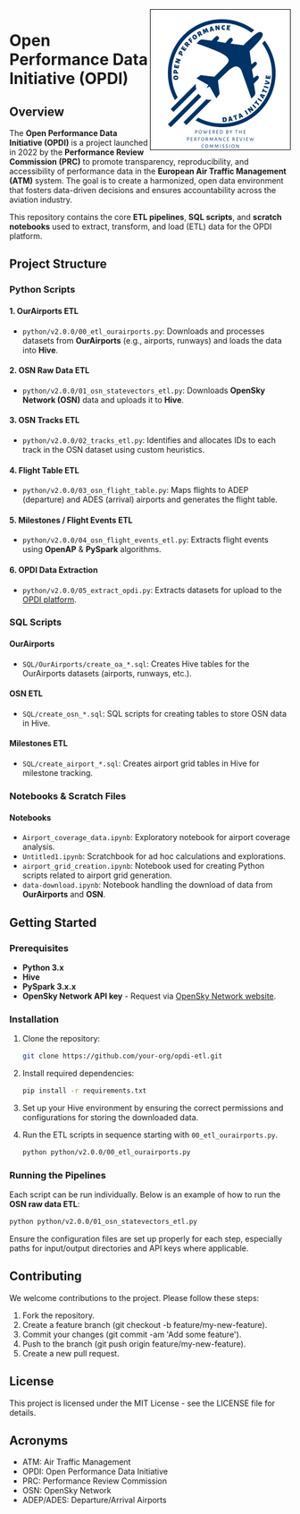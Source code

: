 <img style='border: 1px solid black' align="right" width="250" src="https://github.com/euctrl-pru/OPDI/blob/main/figures/Logo%20Open%20Performance%20Data%20Initiative.png?raw=true" alt="OPDI logo" />


# Open Performance Data Initiative (OPDI)

## Overview

The **Open Performance Data Initiative (OPDI)** is a project launched in 2022 by the **Performance Review Commission (PRC)** to promote transparency, reproducibility, and accessibility of performance data in the **European Air Traffic Management (ATM)** system. The goal is to create a harmonized, open data environment that fosters data-driven decisions and ensures accountability across the aviation industry. 

This repository contains the core **ETL pipelines**, **SQL scripts**, and **scratch notebooks** used to extract, transform, and load (ETL) data for the OPDI platform.

## Project Structure

### Python Scripts

#### 1. OurAirports ETL
- `python/v2.0.0/00_etl_ourairports.py`: Downloads and processes datasets from **OurAirports** (e.g., airports, runways) and loads the data into **Hive**.

#### 2. OSN Raw Data ETL
- `python/v2.0.0/01_osn_statevectors_etl.py`: Downloads **OpenSky Network (OSN)** data and uploads it to **Hive**.

#### 3. OSN Tracks ETL
- `python/v2.0.0/02_tracks_etl.py`: Identifies and allocates IDs to each track in the OSN dataset using custom heuristics.

#### 4. Flight Table ETL
- `python/v2.0.0/03_osn_flight_table.py`: Maps flights to ADEP (departure) and ADES (arrival) airports and generates the flight table.

#### 5. Milestones / Flight Events ETL
- `python/v2.0.0/04_osn_flight_events_etl.py`: Extracts flight events using **OpenAP** & **PySpark** algorithms.

#### 6. OPDI Data Extraction
- `python/v2.0.0/05_extract_opdi.py`: Extracts datasets for upload to the [OPDI platform](https://opdi.aero).

### SQL Scripts

#### OurAirports
- `SQL/OurAirports/create_oa_*.sql`: Creates Hive tables for the OurAirports datasets (airports, runways, etc.).

#### OSN ETL
- `SQL/create_osn_*.sql`: SQL scripts for creating tables to store OSN data in Hive.

#### Milestones ETL
- `SQL/create_airport_*.sql`: Creates airport grid tables in Hive for milestone tracking.

### Notebooks & Scratch Files

#### Notebooks
- `Airport_coverage_data.ipynb`: Exploratory notebook for airport coverage analysis.
- `Untitled1.ipynb`: Scratchbook for ad hoc calculations and explorations.
- `airport_grid_creation.ipynb`: Notebook used for creating Python scripts related to airport grid generation.
- `data-download.ipynb`: Notebook handling the download of data from **OurAirports** and **OSN**.

## Getting Started

### Prerequisites

- **Python 3.x**
- **Hive**
- **PySpark 3.x.x**
- **OpenSky Network API key** - Request via [OpenSky Network website](https://opensky-network.org/). 

### Installation

1. Clone the repository:

    ```bash
    git clone https://github.com/your-org/opdi-etl.git
    ```

2. Install required dependencies:

    ```bash
    pip install -r requirements.txt
    ```

3. Set up your Hive environment by ensuring the correct permissions and configurations for storing the downloaded data.

4. Run the ETL scripts in sequence starting with `00_etl_ourairports.py`.

    ```bash
    python python/v2.0.0/00_etl_ourairports.py
    ```

### Running the Pipelines

Each script can be run individually. Below is an example of how to run the **OSN raw data ETL**:

```bash
python python/v2.0.0/01_osn_statevectors_etl.py
```

Ensure the configuration files are set up properly for each step, especially paths for input/output directories and API keys where applicable.

## Contributing
We welcome contributions to the project. Please follow these steps:

1. Fork the repository.
2. Create a feature branch (git checkout -b feature/my-new-feature).
3. Commit your changes (git commit -am 'Add some feature').
4. Push to the branch (git push origin feature/my-new-feature).
5. Create a new pull request.

## License
This project is licensed under the MIT License - see the LICENSE file for details.

## Acronyms
* ATM: Air Traffic Management
* OPDI: Open Performance Data Initiative
* PRC: Performance Review Commission
* OSN: OpenSky Network
* ADEP/ADES: Departure/Arrival Airports
